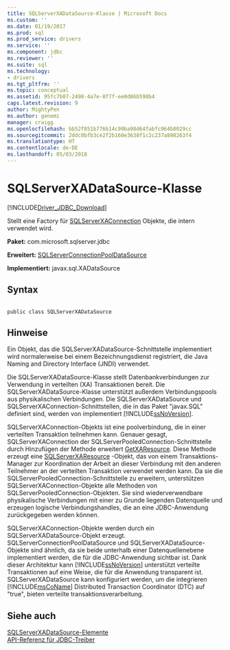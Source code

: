 ```yaml
---
title: SQLServerXADataSource-Klasse | Microsoft Docs
ms.custom: ''
ms.date: 01/19/2017
ms.prod: sql
ms.prod_service: drivers
ms.service: ''
ms.component: jdbc
ms.reviewer: ''
ms.suite: sql
ms.technology:
- drivers
ms.tgt_pltfrm: ''
ms.topic: conceptual
ms.assetid: 95fc7b07-2498-4a7e-8f7f-ee0d86b598b4
caps.latest.revision: 9
author: MightyPen
ms.author: genemi
manager: craigg
ms.openlocfilehash: bb52f851b776b14c99ba98d64fabfc964b8029cc
ms.sourcegitcommit: 2ddc0bfb3ce2f2b160e3638f1c2c237a898263f4
ms.translationtype: HT
ms.contentlocale: de-DE
ms.lasthandoff: 05/03/2018
---
```

# <a name="sqlserverxadatasource-class"></a>SQLServerXADataSource-Klasse
[!INCLUDE[Driver_JDBC_Download](../../../includes/driver_jdbc_download.md)]

  Stellt eine Factory für [SQLServerXAConnection](../../../connect/jdbc/reference/sqlserverxaconnection-class.md) Objekte, die intern verwendet wird.  
  
 **Paket:** com.microsoft.sqlserver.jdbc  
  
 **Erweitert:** [SQLServerConnectionPoolDataSource](../../../connect/jdbc/reference/sqlserverconnectionpooldatasource-class.md)  
  
 **Implementiert:** javax.sql.XADataSource  
  
## <a name="syntax"></a>Syntax  
  
```  
  
public class SQLServerXADataSource  
```  
  
## <a name="remarks"></a>Hinweise  
 Ein Objekt, das die SQLServerXADataSource-Schnittstelle implementiert wird normalerweise bei einem Bezeichnungsdienst registriert, die Java Naming and Directory Interface (JNDI) verwendet.  
  
 Die SQLServerXADataSource-Klasse stellt Datenbankverbindungen zur Verwendung in verteilten (XA) Transaktionen bereit. Die SQLServerXADataSource-Klasse unterstützt außerdem Verbindungspools aus physikalischen Verbindungen. Die SQLServerXADataSource und SQLServerXAConnection-Schnittstellen, die in das Paket "javax.SQL" definiert sind, werden von implementiert [!INCLUDE[ssNoVersion](../../../includes/ssnoversion_md.md)].  
  
 SQLServerXAConnection-Objekts ist eine poolverbindung, die in einer verteilten Transaktion teilnehmen kann. Genauer gesagt, SQLServerXAConnection der SQLServerPooledConnection-Schnittstelle durch Hinzufügen der Methode erweitert [GetXAResource](../../../connect/jdbc/reference/getxaresource-method-sqlserverxaconnection.md). Diese Methode erzeugt eine [SQLServerXAResource](../../../connect/jdbc/reference/sqlserverxaresource-class.md) -Objekt, das von einem Transaktions-Manager zur Koordination der Arbeit an dieser Verbindung mit den anderen Teilnehmer an der verteilten Transaktion verwendet werden kann. Da sie die SQLServerPooledConnection-Schnittstelle zu erweitern, unterstützen SQLServerXAConnection-Objekte alle Methoden von SQLServerPooledConnection-Objekten. Sie sind wiederverwendbare physikalische Verbindungen mit einer zu Grunde liegenden Datenquelle und erzeugen logische Verbindungshandles, die an eine JDBC-Anwendung zurückgegeben werden können.  
  
 SQLServerXAConnection-Objekte werden durch ein SQLServerXADataSource-Objekt erzeugt. SQLServerConnectionPoolDataSource und SQLServerXADataSource-Objekte sind ähnlich, da sie beide unterhalb einer Datenquellenebene implementiert werden, die für die JDBC-Anwendung sichtbar ist. Dank dieser Architektur kann [!INCLUDE[ssNoVersion](../../../includes/ssnoversion_md.md)] unterstützt verteilte Transaktionen auf eine Weise, die für die Anwendung transparent ist. SQLServerXADataSource kann konfiguriert werden, um die integrieren [!INCLUDE[msCoName](../../../includes/msconame_md.md)] Distributed Transaction Coordinator (DTC) auf "true", bieten verteilte transaktionsverarbeitung.  
  
## <a name="see-also"></a>Siehe auch  
 [SQLServerXADataSource-Elemente](../../../connect/jdbc/reference/sqlserverxadatasource-members.md)   
 [API-Referenz für JDBC-Treiber](../../../connect/jdbc/reference/jdbc-driver-api-reference.md)  
  
  
